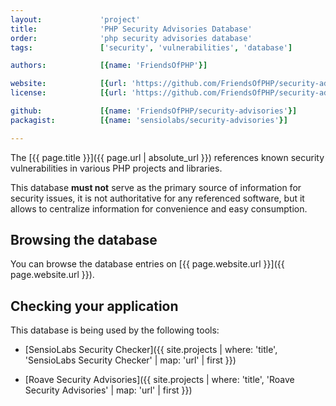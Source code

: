 ```yaml
---
layout:             'project'
title:              'PHP Security Advisories Database'
order:              'php security advisories database'
tags:               ['security', 'vulnerabilities', 'database'] 

authors:            [{name: 'FriendsOfPHP'}] 

website:            [{url: 'https://github.com/FriendsOfPHP/security-advisories'}]
license:            [{url: 'https://github.com/FriendsOfPHP/security-advisories/blob/master/LICENSE', label: 'The Unlicense'}]

github:             [{name: 'FriendsOfPHP/security-advisories'}]
packagist:          [{name: 'sensiolabs/security-advisories'}]

---                                          
```


The [{{ page.title }}]({{ page.url | absolute_url }}) references known security vulnerabilities in various PHP projects and libraries.
 
<!--more--> 

This database **must not** serve as the primary source of information for security issues,
it is not authoritative for any referenced software,
but it allows to centralize information for convenience and easy consumption.

## Browsing the database

You can browse the database entries on [{{ page.website.url }}]({{ page.website.url }}).

## Checking your application

This database is being used by the following tools:

- [SensioLabs Security Checker]({{ site.projects | where: 'title', 'SensioLabs Security Checker' | map: 'url' | first }})

- [Roave Security Advisories]({{ site.projects | where: 'title', 'Roave Security Advisories' | map: 'url' | first }})
